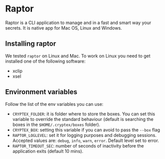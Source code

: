 # Raptor
Raptor is a CLI application to manage and in a fast and smart way your secrets. It is native app for Mac OS, Linux and Windows.

## Installing raptor

We tested `raptor` on Linux and Mac. To work on Linux you need to get installed one of the following software:
- xclip
- xsel

## Environment variables
Follow the list of the env variables you can use:
- `CRYPTEX_FOLDER`: it is folder where to store the boxes. You can set this variable to override the standard behaviour (default is searching the boxes in the `$HOME/.cryptex/boxes` folder).
- `CRYPTEX_BOX`: setting this variable if you can avoid to pass the `--box` flag
- `RAPTOR_LOGLEVEL`: set it for logging purposes and debugging sessions. Accepted values are: `debug`, `info`, `warn`, `error`. Default level set to error.
- `RAPTOR_TIMEOUT_SEC`: number of seconds of inactivity before the application exits (default 10 mins).



